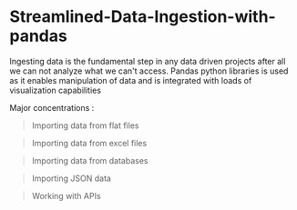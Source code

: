 # Streamlined-Data-Ingestion-with-pandas

Ingesting data is the fundamental step in any data driven projects after all we can not analyze what we can't access. Pandas python libraries is used as it enables manipulation of data and is integrated with loads of visualization capabilities

Major concentrations :

> Importing data from flat files 

> Importing data from excel files

> Importing data from databases
 
> Importing JSON data 

> Working with APIs

